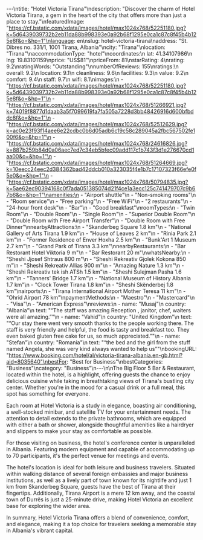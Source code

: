 ---\ntitle: "Hotel Victoria Tirana"\ndescription: "Discover the charm of Hotel Victoria Tirana, a gem in the heart of the city that offers more than just a place to stay."\nfeaturedImage: "https://cf.bstatic.com/xdata/images/hotel/max1024x768/52251180.jpg?k=5d6439039732b2eb11da88b998393e0a92b68f1295e0ca1c87c8f45b4b125e8f&o=&hp=1"\nlanguage: en\nslug: hotel-victoria-tirana\naddress: "St. Dibres no. 331/1, 1001 Tirana, Albania"\ncity: "Tirana"\nlocation: "Tirana"\naccommodationType: "hotel"\ncoordinates:\n  lat: 41.34107986\n  lng: 19.83101159\nprice: "US$81"\npriceFrom: 81\nstarRating: 4\nrating: 9.2\nratingWords: "Outstanding"\nnumberOfReviews: 155\nratings:\n  overall: 9.2\n  location: 9.1\n  cleanliness: 9.6\n  facilities: 9.3\n  value: 9.2\n  comfort: 9.4\n  staff: 9.7\n  wifi: 8.1\nimages:\n  - "https://cf.bstatic.com/xdata/images/hotel/max1024x768/52251180.jpg?k=5d6439039732b2eb11da88b998393e0a92b68f1295e0ca1c87c8f45b4b125e8f&o=&hp=1"\n  - "https://cf.bstatic.com/xdata/images/hotel/max1024x768/51266921.jpg?k=74019f8877d1daab3a5f7099619fa7fa505a7228d3bb48426916d600bfbddc8f&o=&hp=1"\n  - "https://cf.bstatic.com/xdata/images/hotel/max1024x768/52512629.jpg?k=ac0e23f93f14aee6e22cdbc0b6d05adb6c19c58c289045a2fbc567502fe100f6&o=&hp=1"\n  - "https://cf.bstatic.com/xdata/images/hotel/max1024x768/24616826.jpg?k=887b259b84d0a06aec7ed7c34eb5bfec09add117c1b743f3d1e276670cd1aa00&o=&hp=1"\n  - "https://cf.bstatic.com/xdata/images/hotel/max1024x768/51264669.jpg?k=10eecc24eec2d384362bad42ddcb010a323035f4e1b7c17107323f66efe0f5e0&o=&hp=1"\n  - "https://cf.bstatic.com/xdata/images/hotel/max1024x768/50794835.jpg?k=5ae62ec90394168c0f7ada051385074d21f4ce1a3ecc125c741479707c9b67b6&o=&hp=1"\namenities:\n  - "Airport shuttle"\n  - "Non-smoking rooms"\n  - "Room service"\n  - "Free parking"\n  - "Free WiFi"\n  - "2 restaurants"\n  - "24-hour front desk"\n  - "Bar"\n  - "Good breakfast"\nroomTypes:\n  - "Twin Room"\n  - "Double Room"\n  - "Single Room"\n  - "Superior Double Room"\n  - "Double Room with Free Airport Transfer"\n  - "Double Room with Free Dinner"\nnearbyAttractions:\n  - "Skanderbeg Square 1.8 km"\n  - "National Gallery of Arts Tirana 1.9 km"\n  - "House of Leaves 2 km"\n  - "Rinia Park 2.1 km"\n  - "Former Residence of Enver Hoxha 2.5 km"\n  - "Bunk'Art 1 Museum 2.7 km"\n  - "Grand Park of Tirana 3.3 km"\nnearbyRestaurants:\n  - "Bar Restorant Hotel Viktoria 9 m"\n  - "Bar Restorant 20 m"\nwhatsNearby:\n  - "Sheshi Jjosef Shtraus 800 m"\n  - "Sheshi Rekreativ Gjolek Kokona 850 m"\n  - "Sheshi Rekreativ Allias 900 m"\n  - "Amazing Nature 1.3 km"\n  - "Sheshi Rekreativ tek ish ATSh 1.5 km"\n  - "Sheshi Sulejman Pasha 1.6 km"\n  - "Tanners' Bridge 1.7 km"\n  - "National Museum of History Albania 1.7 km"\n  - "Clock Tower Tirana 1.8 km"\n  - "Sheshi Skënderbej 1.8 km"\nairports:\n  - "Tirana International Airport Mother Teresa 11 km"\n  - "Ohrid Airport 78 km"\npaymentMethods:\n  - "Maestro"\n  - "Mastercard"\n  - "Visa"\n  - "American Express"\nreviews:\n  - name: "Musaj"\n    country: "Albania"\n    text: "“The staff was amazing
Reception , janitor, chef, waiters were all amazing.”"\n  - name: "Vahid"\n    country: "United Kingdom"\n    text: "“Our stay there went very smooth thanks to the people working there. The staff is very friendly and helpful, the food is tasty and breakfast too. They even baked gluten free cake for us, so much appreciated.”"\n  - name: "Stefan"\n    country: "Romania"\n    text: "“the bed and the girl from the stuff named Angela, she was very kind always wanted to help us”"\nbookingURL: "https://www.booking.com/hotel/al/victoria-tirana-albania.en-gb.html?aid=8035640"\nbestFor: "Best for Business"\nbestCategories: "Business"\ncategory: "Business"\n---\n\nThe Big Floor 5 Bar & Restaurant, located within the hotel, is a highlight, offering guests the chance to enjoy delicious cuisine while taking in breathtaking views of Tirana's bustling city center. Whether you're in the mood for a casual drink or a full meal, this spot has something for everyone.

Each room at Hotel Victoria is a study in elegance, boasting air conditioning, a well-stocked minibar, and satellite TV for your entertainment needs. The attention to detail extends to the private bathrooms, which are equipped with either a bath or shower, alongside thoughtful amenities like a hairdryer and slippers to make your stay as comfortable as possible.

For those visiting on business, the hotel's conference center is unparalleled in Albania. Featuring modern equipment and capable of accommodating up to 70 participants, it's the perfect venue for meetings and events.

The hotel's location is ideal for both leisure and business travelers. Situated within walking distance of several foreign embassies and major business institutions, as well as a lively part of town known for its nightlife and just 1 km from Skanderbeg Square, guests have the best of Tirana at their fingertips. Additionally, Tirana Airport is a mere 12 km away, and the coastal town of Durrës is just a 25-minute drive, making Hotel Victoria an excellent base for exploring the wider area.

In summary, Hotel Victoria Tirana offers a blend of convenience, comfort, and elegance, making it a top choice for travelers seeking a memorable stay in Albania's vibrant capital.
